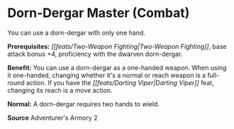 ﻿---
cssclass: [feats]

---
# Dorn-Dergar Master (Combat)

You can use a dorn-dergar with only one hand.

**Prerequisites:** _[[feats/Two-Weapon Fighting|Two-Weapon Fighting]]_, base attack bonus +4, proficiency with the dwarven dorn-dergar.

**Benefit:** You can use a dorn-dergar as a one-handed weapon. When using it one-handed, changing whether it's a normal or reach weapon is a full-round action. If you have the _[[feats/Darting Viper|Darting Viper]]_ feat, changing its reach is a move action.

**Normal:** A dorn-dergar requires two hands to wield.

**Source** Adventurer's Armory 2